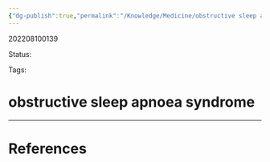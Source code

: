 ```yaml
---
{"dg-publish":true,"permalink":"/Knowledge/Medicine/obstructive sleep apnoea syndrome/"}
---
```



202208100139

Status: 

Tags:

# obstructive sleep apnoea syndrome








___
# References